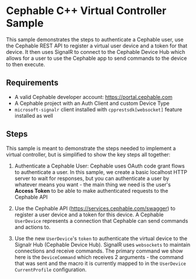 # Cephable C++ Virtual Controller Sample

This sample demonstrates the steps to authenticate a Cephable user, use the Cephable REST API to register a virtual user device and a token for that device. It then uses SignalR to connect to the Cephable Device Hub which allows for a user to use the Cephable app to send commands to the device to then execute.

## Requirements

- A valid Cephable developer account: https://portal.cephable.com 
- A Cephable project with an Auth Client and custom Device Type
- `microsoft-signalr` client installed with `cpprestsdk[websocket]` feature installed as well

## Steps

This sample is meant to demonstrate the steps needed to implement a virtual controller, but is simplified to show the key steps all together:

1. Authenticate a Cephable User: Cephable uses OAuth code grant flows to authenticate a user. In this sample, we create a basic localhost HTTP server to wait for responses, but you can authenticate a user by whatever means you want - the main thing we need is the user's **Access Token** to be able to make authenticated requests to the Cephable API

2. Use the Cephable API (https://services.cephable.com/swagger) to register a user device and a token for this device. A Cephable `UserDevice` represents a connection that Cephable can send commands and actions to. 

3. Use the new `UserDevice`'s `token` to authenticate the virtual device to the Signalr Hub (Cephable Device Hub). SignalR uses `websockets` to maintain connections and receive commands. The primary command we show here is the `DeviceCommand` which receives 2 arguments - the command that was sent and the macro it is currently mapped to in the `UserDevice` `CurrentProfile` configuration.